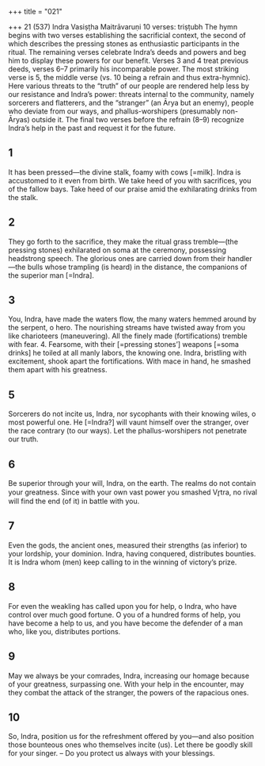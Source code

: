 +++
title = "021"

+++
21 (537) Indra
Vasiṣṭha Maitrāvaruṇi
10 verses: triṣṭubh
The hymn begins with two verses establishing the sacrificial context, the second of  which describes the pressing stones as enthusiastic participants in the ritual. The  remaining verses celebrate Indra’s deeds and powers and beg him to display these  powers for our benefit. Verses 3 and 4 treat previous deeds, verses 6–7 primarily his  incomparable power.
The most striking verse is 5, the middle verse (vs. 10 being a refrain and thus  extra-hymnic). Here various threats to the “truth” of our people are rendered help less by our resistance and Indra’s power: threats internal to the community, namely  sorcerers and flatterers, and the “stranger” (an Ārya but an enemy), people who  deviate from our ways, and phallus-worshipers (presumably non-Āryas) outside it.
The final two verses before the refrain (8–9) recognize Indra’s help in the past  and request it for the future.
## 1
It has been pressed—the divine stalk, foamy with cows [=milk]. Indra is  accustomed to it even from birth.
We take heed of you with sacrifices, you of the fallow bays. Take heed of  our praise amid the exhilarating drinks from the stalk.
## 2
They go forth to the sacrifice, they make the ritual grass tremble—(the  pressing stones) exhilarated on soma at the ceremony, possessing
headstrong speech.
The glorious ones are carried down from their handler—the bulls whose  trampling (is heard) in the distance, the companions of the superior  man [=Indra].
## 3
You, Indra, have made the waters flow, the many waters hemmed around  by the serpent, o hero.
The nourishing streams have twisted away from you like charioteers  (maneuvering). All the finely made (fortifications) tremble with fear. 4. Fearsome, with their [=pressing stones’] weapons [=soma drinks] he  toiled at all manly labors, the knowing one.
Indra, bristling with excitement, shook apart the fortifications. With  mace in hand, he smashed them apart with his greatness.
## 5
Sorcerers do not incite us, Indra, nor sycophants with their knowing  wiles, o most powerful one.
He [=Indra?] will vaunt himself over the stranger, over the race contrary  (to our ways). Let the phallus-worshipers not penetrate our truth.
## 6
Be superior through your will, Indra, on the earth. The realms do not  contain your greatness.
Since with your own vast power you smashed Vr̥tra, no rival will find the  end (of it) in battle with you.

## 7
Even the gods, the ancient ones, measured their strengths (as inferior)  to your lordship, your dominion.
Indra, having conquered, distributes bounties. It is Indra whom (men)  keep calling to in the winning of victory’s prize.
## 8
For even the weakling has called upon you for help, o Indra, who have  control over much good fortune.
O you of a hundred forms of help, you have become a help to us, and  you have become the defender of a man who, like you, distributes
portions.
## 9
May we always be your comrades, Indra, increasing our homage  because of your greatness, surpassing one.
With your help in the encounter, may they combat the attack of the  stranger, the powers of the rapacious ones.
## 10
So, Indra, position us for the refreshment offered by you—and also  position those bounteous ones who themselves incite (us).
Let there be goodly skill for your singer. – Do you protect us always  with your blessings.